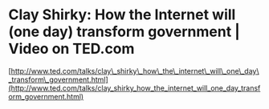 <!--
id: 32342711644
link: http://tumblr.atmos.org/post/32342711644/clay-shirky-how-the-internet-will-one-day-transform
slug: clay-shirky-how-the-internet-will-one-day-transform
date: Wed Sep 26 2012 12:33:02 GMT-0700 (PDT)
publish: 2012-09-026
tags: 
title: Clay Shirky: How the Internet will (one day) transform government | Video on TED.com
-->


Clay Shirky: How the Internet will (one day) transform government | Video on TED.com
====================================================================================

[http://www.ted.com/talks/clay\_shirky\_how\_the\_internet\_will\_one\_day\_transform\_government.html](http://www.ted.com/talks/clay_shirky_how_the_internet_will_one_day_transform_government.html)

